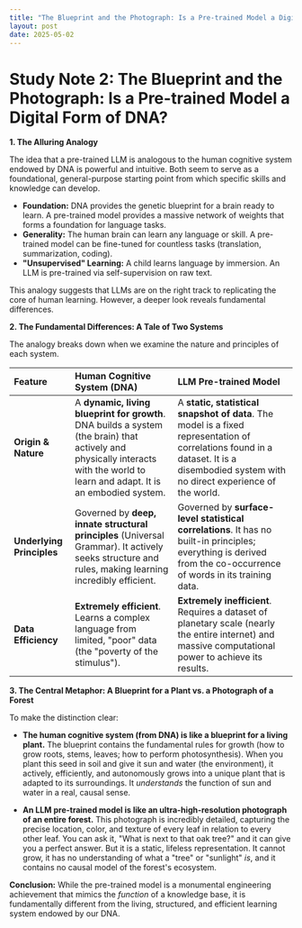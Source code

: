 ```yaml
---
title: "The Blueprint and the Photograph: Is a Pre-trained Model a Digital Form of DNA?"
layout: post
date: 2025-05-02
---
```


# **Study Note 2: The Blueprint and the Photograph: Is a Pre-trained Model a Digital Form of DNA?**

**1. The Alluring Analogy**

The idea that a pre-trained LLM is analogous to the human cognitive system endowed by DNA is powerful and intuitive. Both seem to serve as a foundational, general-purpose starting point from which specific skills and knowledge can develop.

*   **Foundation:** DNA provides the genetic blueprint for a brain ready to learn. A pre-trained model provides a massive network of weights that forms a foundation for language tasks.
*   **Generality:** The human brain can learn any language or skill. A pre-trained model can be fine-tuned for countless tasks (translation, summarization, coding).
*   **"Unsupervised" Learning:** A child learns language by immersion. An LLM is pre-trained via self-supervision on raw text.

This analogy suggests that LLMs are on the right track to replicating the core of human learning. However, a deeper look reveals fundamental differences.

**2. The Fundamental Differences: A Tale of Two Systems**

The analogy breaks down when we examine the nature and principles of each system.

| Feature | Human Cognitive System (DNA) | LLM Pre-trained Model |
| :--- | :--- | :--- |
| **Origin & Nature** | A **dynamic, living blueprint for growth**. DNA builds a system (the brain) that actively and physically interacts with the world to learn and adapt. It is an embodied system. | A **static, statistical snapshot of data**. The model is a fixed representation of correlations found in a dataset. It is a disembodied system with no direct experience of the world. |
| **Underlying Principles** | Governed by **deep, innate structural principles** (Universal Grammar). It actively seeks structure and rules, making learning incredibly efficient. | Governed by **surface-level statistical correlations**. It has no built-in principles; everything is derived from the co-occurrence of words in its training data. |
| **Data Efficiency** | **Extremely efficient**. Learns a complex language from limited, "poor" data (the "poverty of the stimulus"). | **Extremely inefficient**. Requires a dataset of planetary scale (nearly the entire internet) and massive computational power to achieve its results. |

**3. The Central Metaphor: A Blueprint for a Plant vs. a Photograph of a Forest**

To make the distinction clear:

*   **The human cognitive system (from DNA) is like a blueprint for a living plant.** The blueprint contains the fundamental rules for growth (how to grow roots, stems, leaves; how to perform photosynthesis). When you plant this seed in soil and give it sun and water (the environment), it actively, efficiently, and autonomously grows into a unique plant that is adapted to its surroundings. It *understands* the function of sun and water in a real, causal sense.

*   **An LLM pre-trained model is like an ultra-high-resolution photograph of an entire forest.** This photograph is incredibly detailed, capturing the precise location, color, and texture of every leaf in relation to every other leaf. You can ask it, "What is next to that oak tree?" and it can give you a perfect answer. But it is a static, lifeless representation. It cannot grow, it has no understanding of what a "tree" or "sunlight" *is*, and it contains no causal model of the forest's ecosystem.

**Conclusion:** While the pre-trained model is a monumental engineering achievement that mimics the *function* of a knowledge base, it is fundamentally different from the living, structured, and efficient learning system endowed by our DNA.
